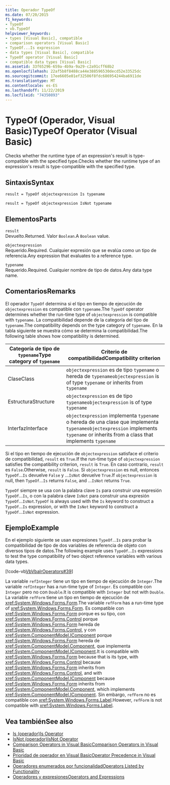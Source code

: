 ```yaml
---
title: Operador TypeOf
ms.date: 07/20/2015
f1_keywords:
- TypeOf
- vb.TypeOf
helpviewer_keywords:
- types [Visual Basic], compatible
- comparison operators [Visual Basic]
- TypeOf...Is expression
- data types [Visual Basic], compatible
- TypeOf operator [Visual Basic]
- compatible data types [Visual Basic]
ms.assetid: 33f65296-659a-4b9a-9a29-c2a91cff68b2
ms.openlocfilehash: 22af5b8f8488ca44e388596530decd52e33525dc
ms.sourcegitcommit: 17ee6605e01ef32506f8fdc686954244ba6911de
ms.translationtype: MT
ms.contentlocale: es-ES
ms.lasthandoff: 11/22/2019
ms.locfileid: "74350893"
---
```

# <a name="typeof-operator-visual-basic"></a><span data-ttu-id="bd2a1-102">TypeOf (Operador, Visual Basic)</span><span class="sxs-lookup"><span data-stu-id="bd2a1-102">TypeOf Operator (Visual Basic)</span></span>
<span data-ttu-id="bd2a1-103">Checks whether the runtime type of an expression's result is type-compatible with the specified type.</span><span class="sxs-lookup"><span data-stu-id="bd2a1-103">Checks whether the runtime type of an expression's result is type-compatible with the specified type.</span></span>
  
## <a name="syntax"></a><span data-ttu-id="bd2a1-104">Sintaxis</span><span class="sxs-lookup"><span data-stu-id="bd2a1-104">Syntax</span></span>  
  
```vb  
result = TypeOf objectexpression Is typename  
```  
  
```vb  
result = TypeOf objectexpression IsNot typename  
```  
  
## <a name="parts"></a><span data-ttu-id="bd2a1-105">Elementos</span><span class="sxs-lookup"><span data-stu-id="bd2a1-105">Parts</span></span>  
 `result`  
 <span data-ttu-id="bd2a1-106">Devuelto.</span><span class="sxs-lookup"><span data-stu-id="bd2a1-106">Returned.</span></span> <span data-ttu-id="bd2a1-107">Valor `Boolean`.</span><span class="sxs-lookup"><span data-stu-id="bd2a1-107">A `Boolean` value.</span></span>  
  
 `objectexpression`  
 <span data-ttu-id="bd2a1-108">Requerido.</span><span class="sxs-lookup"><span data-stu-id="bd2a1-108">Required.</span></span> <span data-ttu-id="bd2a1-109">Cualquier expresión que se evalúa como un tipo de referencia.</span><span class="sxs-lookup"><span data-stu-id="bd2a1-109">Any expression that evaluates to a reference type.</span></span>  
  
 `typename`  
 <span data-ttu-id="bd2a1-110">Requerido.</span><span class="sxs-lookup"><span data-stu-id="bd2a1-110">Required.</span></span> <span data-ttu-id="bd2a1-111">Cualquier nombre de tipo de datos.</span><span class="sxs-lookup"><span data-stu-id="bd2a1-111">Any data type name.</span></span>  
  
## <a name="remarks"></a><span data-ttu-id="bd2a1-112">Comentarios</span><span class="sxs-lookup"><span data-stu-id="bd2a1-112">Remarks</span></span>  
 <span data-ttu-id="bd2a1-113">El operador `TypeOf` determina si el tipo en tiempo de ejecución de `objectexpression` es compatible con `typename`.</span><span class="sxs-lookup"><span data-stu-id="bd2a1-113">The `TypeOf` operator determines whether the run-time type of `objectexpression` is compatible with `typename`.</span></span> <span data-ttu-id="bd2a1-114">La compatibilidad depende de la categoría del tipo de `typename`.</span><span class="sxs-lookup"><span data-stu-id="bd2a1-114">The compatibility depends on the type category of `typename`.</span></span> <span data-ttu-id="bd2a1-115">En la tabla siguiente se muestra cómo se determina la compatibilidad.</span><span class="sxs-lookup"><span data-stu-id="bd2a1-115">The following table shows how compatibility is determined.</span></span>  
  
|<span data-ttu-id="bd2a1-116">Categoría de tipo de `typename`</span><span class="sxs-lookup"><span data-stu-id="bd2a1-116">Type category of `typename`</span></span>|<span data-ttu-id="bd2a1-117">Criterio de compatibilidad</span><span class="sxs-lookup"><span data-stu-id="bd2a1-117">Compatibility criterion</span></span>|  
|---------------------------------|-----------------------------|  
|<span data-ttu-id="bd2a1-118">Clase</span><span class="sxs-lookup"><span data-stu-id="bd2a1-118">Class</span></span>|<span data-ttu-id="bd2a1-119">`objectexpression` es de tipo `typename` o hereda de `typename`</span><span class="sxs-lookup"><span data-stu-id="bd2a1-119">`objectexpression` is of type `typename` or inherits from `typename`</span></span>|  
|<span data-ttu-id="bd2a1-120">Estructura</span><span class="sxs-lookup"><span data-stu-id="bd2a1-120">Structure</span></span>|<span data-ttu-id="bd2a1-121">`objectexpression` es de tipo `typename`</span><span class="sxs-lookup"><span data-stu-id="bd2a1-121">`objectexpression` is of type `typename`</span></span>|  
|<span data-ttu-id="bd2a1-122">Interfaz</span><span class="sxs-lookup"><span data-stu-id="bd2a1-122">Interface</span></span>|<span data-ttu-id="bd2a1-123">`objectexpression` implementa `typename` o hereda de una clase que implementa `typename`</span><span class="sxs-lookup"><span data-stu-id="bd2a1-123">`objectexpression` implements `typename` or inherits from a class that implements `typename`</span></span>|  
  
 <span data-ttu-id="bd2a1-124">Si el tipo en tiempo de ejecución de `objectexpression` satisface el criterio de compatibilidad, `result` es `True`.</span><span class="sxs-lookup"><span data-stu-id="bd2a1-124">If the run-time type of `objectexpression` satisfies the compatibility criterion, `result` is `True`.</span></span> <span data-ttu-id="bd2a1-125">En caso contrario, `result` es `False`.</span><span class="sxs-lookup"><span data-stu-id="bd2a1-125">Otherwise, `result` is `False`.</span></span>  <span data-ttu-id="bd2a1-126">Si `objectexpression` es null, entonces `TypeOf`...`Is` devuelve `False` y ...`IsNot` devuelve `True`.</span><span class="sxs-lookup"><span data-stu-id="bd2a1-126">If `objectexpression` is null, then `TypeOf`...`Is` returns `False`, and ...`IsNot` returns `True`.</span></span>  
  
 <span data-ttu-id="bd2a1-127">`TypeOf` siempre se usa con la palabra clave `Is` para construir una expresión `TypeOf`...`Is`, o con la palabra clave `IsNot` para construir una expresión `TypeOf`...`IsNot`.</span><span class="sxs-lookup"><span data-stu-id="bd2a1-127">`TypeOf` is always used with the `Is` keyword to construct a `TypeOf`...`Is` expression, or with the `IsNot` keyword to construct a `TypeOf`...`IsNot` expression.</span></span>  
  
## <a name="example"></a><span data-ttu-id="bd2a1-128">Ejemplo</span><span class="sxs-lookup"><span data-stu-id="bd2a1-128">Example</span></span>  
 <span data-ttu-id="bd2a1-129">En el ejemplo siguiente se usan expresiones `TypeOf`...`Is` para probar la compatibilidad de tipo de dos variables de referencia de objeto con diversos tipos de datos.</span><span class="sxs-lookup"><span data-stu-id="bd2a1-129">The following example uses `TypeOf`...`Is` expressions to test the type compatibility of two object reference variables with various data types.</span></span>  
  
 [!code-vb[VbVbalrOperators#39](~/samples/snippets/visualbasic/VS_Snippets_VBCSharp/VbVbalrOperators/VB/Class1.vb#39)]  
  
 <span data-ttu-id="bd2a1-130">La variable `refInteger` tiene un tipo en tiempo de ejecución de `Integer`.</span><span class="sxs-lookup"><span data-stu-id="bd2a1-130">The variable `refInteger` has a run-time type of `Integer`.</span></span> <span data-ttu-id="bd2a1-131">Es compatible con `Integer` pero no con `Double`.</span><span class="sxs-lookup"><span data-stu-id="bd2a1-131">It is compatible with `Integer` but not with `Double`.</span></span> <span data-ttu-id="bd2a1-132">La variable `refForm` tiene un tipo en tiempo de ejecución de <xref:System.Windows.Forms.Form>.</span><span class="sxs-lookup"><span data-stu-id="bd2a1-132">The variable `refForm` has a run-time type of <xref:System.Windows.Forms.Form>.</span></span> <span data-ttu-id="bd2a1-133">Es compatible con <xref:System.Windows.Forms.Form> porque es su tipo, con <xref:System.Windows.Forms.Control> porque <xref:System.Windows.Forms.Form> hereda de <xref:System.Windows.Forms.Control>, y con <xref:System.ComponentModel.IComponent> porque <xref:System.Windows.Forms.Form> hereda de <xref:System.ComponentModel.Component>, que implementa <xref:System.ComponentModel.IComponent>.</span><span class="sxs-lookup"><span data-stu-id="bd2a1-133">It is compatible with <xref:System.Windows.Forms.Form> because that is its type, with <xref:System.Windows.Forms.Control> because <xref:System.Windows.Forms.Form> inherits from <xref:System.Windows.Forms.Control>, and with <xref:System.ComponentModel.IComponent> because <xref:System.Windows.Forms.Form> inherits from <xref:System.ComponentModel.Component>, which implements <xref:System.ComponentModel.IComponent>.</span></span> <span data-ttu-id="bd2a1-134">Sin embargo, `refForm` no es compatible con <xref:System.Windows.Forms.Label>.</span><span class="sxs-lookup"><span data-stu-id="bd2a1-134">However, `refForm` is not compatible with <xref:System.Windows.Forms.Label>.</span></span>  
  
## <a name="see-also"></a><span data-ttu-id="bd2a1-135">Vea también</span><span class="sxs-lookup"><span data-stu-id="bd2a1-135">See also</span></span>

- [<span data-ttu-id="bd2a1-136">Is (operador)</span><span class="sxs-lookup"><span data-stu-id="bd2a1-136">Is Operator</span></span>](../../../visual-basic/language-reference/operators/is-operator.md)
- [<span data-ttu-id="bd2a1-137">IsNot (operador)</span><span class="sxs-lookup"><span data-stu-id="bd2a1-137">IsNot Operator</span></span>](../../../visual-basic/language-reference/operators/isnot-operator.md)
- [<span data-ttu-id="bd2a1-138">Comparison Operators in Visual Basic</span><span class="sxs-lookup"><span data-stu-id="bd2a1-138">Comparison Operators in Visual Basic</span></span>](../../../visual-basic/programming-guide/language-features/operators-and-expressions/comparison-operators.md)
- [<span data-ttu-id="bd2a1-139">Prioridad de operador en Visual Basic</span><span class="sxs-lookup"><span data-stu-id="bd2a1-139">Operator Precedence in Visual Basic</span></span>](../../../visual-basic/language-reference/operators/operator-precedence.md)
- [<span data-ttu-id="bd2a1-140">Operadores enumerados por funcionalidad</span><span class="sxs-lookup"><span data-stu-id="bd2a1-140">Operators Listed by Functionality</span></span>](../../../visual-basic/language-reference/operators/operators-listed-by-functionality.md)
- [<span data-ttu-id="bd2a1-141">Operadores y expresiones</span><span class="sxs-lookup"><span data-stu-id="bd2a1-141">Operators and Expressions</span></span>](../../../visual-basic/programming-guide/language-features/operators-and-expressions/index.md)
